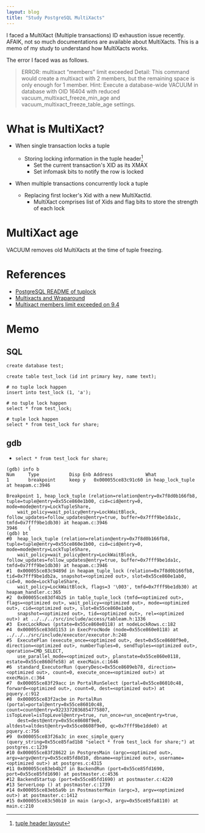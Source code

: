 ```yaml
---
layout: blog
title: "Study PostgreSQL MultiXacts"
---
```


I faced a MultiXact (Multiple transactions) ID exhaustion issue recently. 
AFAIK, not so much documentations are available about MultiXacts. 
This is a memo of my study to understand how MultiXacts works.
<!--end_excerpt-->

The error I faced was as follows.

> ERROR: multixact “members” limit exceeded   Detail: This command would create a multixact with 2 members, but the remaining space is only enough for 1 member.
Hint: Execute a database-wide VACUUM in database with OID 16404 with reduced vacuum_multixact_freeze_min_age and vacuum_multixact_freeze_table_age settings.

# What is MultiXact?
- When single transaction locks a tuple
  - Storing locking information in the tuple header[^tupheader]
    - Set the current transaction's XID as its XMAX
    - Set infomask bits to notify the row is locked

- When multiple transactions concurrently lock a tuple
  - Replacing first locker's Xid with a new MultiXactId.
    - MultiXact comprises list of Xids and flag bits to store the strength of each lock

# MultiXact age

VACUUM removes old MultiXacts at the time of tuple freezing.

# References
- [PostgreSQL README of tuplock](https://github.com/postgres/postgres/blob/master/src/backend/access/heap/README.tuplock)
- [Multixacts and Wraparound](https://www.postgresql.org/docs/13/routine-vacuuming.html#VACUUM-FOR-WRAPAROUND)
- [Multixact members limit exceeded on 9.4](https://www.postgresql-archive.org/Multixact-members-limit-exceeded-td5976890.html)

[^tupheader]: [tuple header layout](https://www.postgresql.org/docs/13/storage-page-layout.html#STORAGE-TUPLE-LAYOUT)

# Memo
## SQL
```
create database test;

create table test_lock (id int primary key, name text);

# no tuple lock happen
insert into test_lock (1, 'a');

# no tuple lock happen
select * from test_lock;

# tuple lock happen
select * from test_lock for share;
```

## gdb
- `select * from test_lock for share;`
```
(gdb) info b
Num     Type           Disp Enb Address            What
1       breakpoint     keep y   0x000055ce83c91c60 in heap_lock_tuple at heapam.c:3946

Breakpoint 1, heap_lock_tuple (relation=relation@entry=0x7f8d0b166fb8, tuple=tuple@entry=0x55ce860e1b00, cid=cid@entry=0, mode=mode@entry=LockTupleShare,
    wait_policy=wait_policy@entry=LockWaitBlock, follow_updates=follow_updates@entry=true, buffer=0x7fff9be1da1c, tmfd=0x7fff9be1db30) at heapam.c:3946
3946    {
(gdb) bt
#0  heap_lock_tuple (relation=relation@entry=0x7f8d0b166fb8, tuple=tuple@entry=0x55ce860e1b00, cid=cid@entry=0, mode=mode@entry=LockTupleShare,
    wait_policy=wait_policy@entry=LockWaitBlock, follow_updates=follow_updates@entry=true, buffer=0x7fff9be1da1c, tmfd=0x7fff9be1db30) at heapam.c:3946
#1  0x000055ce83c9489d in heapam_tuple_lock (relation=0x7f8d0b166fb8, tid=0x7fff9be1db2a, snapshot=<optimized out>, slot=0x55ce860e1ab0, cid=0, mode=LockTupleShare,
    wait_policy=LockWaitBlock, flags=3 '\003', tmfd=0x7fff9be1db30) at heapam_handler.c:365
#2  0x000055ce83df4b25 in table_tuple_lock (tmfd=<optimized out>, flags=<optimized out>, wait_policy=<optimized out>, mode=<optimized out>, cid=<optimized out>, slot=0x55ce860e1ab0,
    snapshot=<optimized out>, tid=<optimized out>, rel=<optimized out>) at ../../../src/include/access/tableam.h:1336
#3  ExecLockRows (pstate=0x55ce860e0118) at nodeLockRows.c:182
#4  0x000055ce83dd1153 in ExecProcNode (node=0x55ce860e0118) at ../../../src/include/executor/executor.h:248
#5  ExecutePlan (execute_once=<optimized out>, dest=0x55ce8608f9e0, direction=<optimized out>, numberTuples=0, sendTuples=<optimized out>, operation=CMD_SELECT,
    use_parallel_mode=<optimized out>, planstate=0x55ce860e0118, estate=0x55ce860dfe58) at execMain.c:1646
#6  standard_ExecutorRun (queryDesc=0x55ce8609eb78, direction=<optimized out>, count=0, execute_once=<optimized out>) at execMain.c:364
#7  0x000055ce83f29acc in PortalRunSelect (portal=0x55ce86010c48, forward=<optimized out>, count=0, dest=<optimized out>) at pquery.c:912
#8  0x000055ce83f2acbe in PortalRun (portal=portal@entry=0x55ce86010c48, count=count@entry=9223372036854775807, isTopLevel=isTopLevel@entry=true, run_once=run_once@entry=true,
    dest=dest@entry=0x55ce8608f9e0, altdest=altdest@entry=0x55ce8608f9e0, qc=0x7fff9be1dde0) at pquery.c:756
#9  0x000055ce83f26a3c in exec_simple_query (query_string=0x55ce85fad1b8 "select * from test_lock for share;") at postgres.c:1239
#10 0x000055ce83f28622 in PostgresMain (argc=<optimized out>, argv=argv@entry=0x55ce85fd8d10, dbname=<optimized out>, username=<optimized out>) at postgres.c:4315
#11 0x000055ce83eb4b2f in BackendRun (port=0x55ce85fd1690, port=0x55ce85fd1690) at postmaster.c:4536
#12 BackendStartup (port=0x55ce85fd1690) at postmaster.c:4220
#13 ServerLoop () at postmaster.c:1739
#14 0x000055ce83eb5a9b in PostmasterMain (argc=3, argv=<optimized out>) at postmaster.c:1412
#15 0x000055ce83c50b10 in main (argc=3, argv=0x55ce85fa8110) at main.c:210
```
